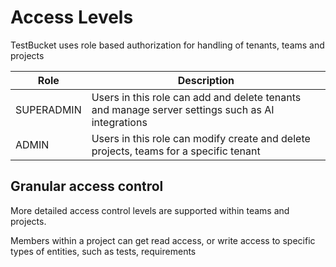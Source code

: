 # Access Levels

TestBucket uses role based authorization for handling of tenants, teams and projects

| Role           | Description                                                                           |
| -------------- | ------------------------------------------------------------------------------------- |
| SUPERADMIN     | Users in this role can add and delete tenants and manage server settings such as AI integrations |
| ADMIN          | Users in this role can modify create and delete projects, teams for a specific tenant |

## Granular access control

More detailed access control levels are supported within teams and projects.

Members within a project can get read access, or write access to specific types of entities, such as tests, requirements